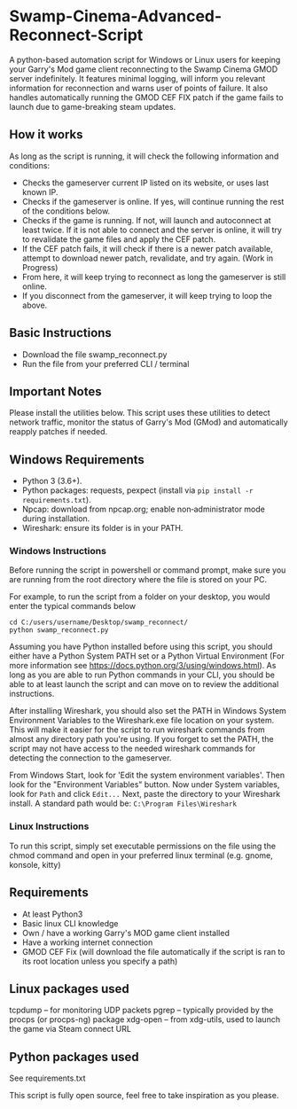 # Swamp-Cinema-Advanced-Reconnect-Script
A python-based automation script for Windows or Linux users for keeping your Garry's Mod game client reconnecting to the Swamp Cinema GMOD server indefinitely.
It features minimal logging, will inform you relevant information for reconnection and warns user of points of failure.
It also handles automatically running the GMOD CEF FIX patch if the game fails to launch due to game-breaking steam updates.

## How it works
As long as the script is running, it will check the following information and conditions:

- Checks the gameserver current IP listed on its website, or uses last known IP.
- Checks if the gameserver is online. If yes, will continue running the rest of the conditions below.
- Checks if the game is running. If not, will launch and autoconnect at least twice. If it is not able to connect and the server is online, it will try to revalidate the game files and apply the CEF patch.
- If the CEF patch fails, it will check if there is a newer patch available, attempt to download newer patch, revalidate, and try again. (Work in Progress)
- From here, it will keep trying to reconnect as long the gameserver is still online.
- If you disconnect from the gameserver, it will keep trying to loop the above.

## Basic Instructions
- Download the file swamp_reconnect.py
- Run the file from your preferred CLI / terminal

## Important Notes
Please install the utilities below. This script uses these utilities to detect network traffic, monitor the status of Garry's Mod (GMod) and automatically reapply patches if needed.

## Windows Requirements
- Python 3 (3.6+).
- Python packages: requests, pexpect (install via `pip install -r requirements.txt`).
- Npcap: download from npcap.org; enable non‑administrator mode during installation.
- Wireshark: ensure its folder is in your PATH.

### Windows Instructions
Before running the script in powershell or command prompt, make sure you are running from the root directory where the file is stored on your PC.

For example, to run the script from a folder on your desktop, you would enter the typical commands below

```
cd C:/users/username/Desktop/swamp_reconnect/
python swamp_reconnect.py
```

Assuming you have Python installed before using this script, you should either have a Python System PATH set or a Python Virtual Environment (For more information see https://docs.python.org/3/using/windows.html). As long as you are able to run Python commands in your CLI, you should be able to at least launch the script and can move on to review the additional instructions.

After installing Wireshark, you should also set the PATH in Windows System Environment Variables to the Wireshark.exe file location on your system. This will make it easier for the script to run wireshark commands from almost any directory path you're using. If you forget to set the PATH, the script may not have access to the needed wireshark commands for detecting the connection to the gameserver.

From Windows Start, look for 'Edit the system environment variables'. Then look for the "Environment Variables" button. Now under System variables, look for `Path` and click `Edit...` Next, paste the directory to your Wireshark install. A standard path would be: `C:\Program Files\Wireshark`

### Linux Instructions
To run this script, simply set executable permissions on the file using the chmod command and open in your preferred linux terminal (e.g. gnome, konsole, kitty)

## Requirements
- At least Python3
- Basic linux CLI knowledge
- Own / have a working Garry's MOD game client installed
- Have a working internet connection
- GMOD CEF Fix (will download the file automatically if the script is ran to its root location unless you specify a path)

## Linux packages used
tcpdump – for monitoring UDP packets
pgrep – typically provided by the procps (or procps-ng) package
xdg-open – from xdg-utils, used to launch the game via Steam connect URL

## Python packages used
See requirements.txt

This script is fully open source, feel free to take inspiration as you please.
